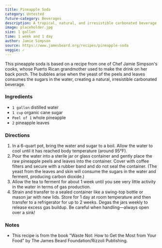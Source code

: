```yaml
---
title: Pineapple Soda
category: Untested
future-category: Beverages
description: A tropical, natural, and irresistible carbonated beverage made from pineapple peels and leaves. No tropical island required!
image: placeholder.jpg
size: 1 gallon
time: 1 week and 1 day
author: Jamie Simpson
source: https://www.jamesbeard.org/recipes/pineapple-soda
veggie: ✓
---
```


This pineapple soda is based on a recipe from one of Chef Jamie Simpson's cooks, whose Puerto Rican grandmother used to make the drink on her back porch. The bubbles arise when the yeast of the peels and leaves consumes the sugars in the water, creating a natural, irresistible carbonated beverage.

### Ingredients

* `1 gallon` distilled water
* `1 cup` organic cane sugar
* `Peel of 1` whole pineapple
* `2` pineapple leaves

### Directions

1. In a 6-quart pot, bring the water and sugar to a boil. Allow the water to cool until it has reached body temperature (around 95°F).
2. Pour the water into a sterile jar or glass container and gently place the raw pineapple peels and leaves into the container. Cover with coffee filters and secure with a rubber band and do not seal the container. (The yeast from the leaves and skin will consume the sugars in the water and ferment, producing carbon dioxide.)
3. Allow the tea to ferment for about 1 week until you see very little activity in the water in terms of gas production.
4. Strain and transfer to a sealed container like a swing-top bottle or mason jar with new lids. Store for 1 day at room temperature and then transfer to a refrigerator for up to 2 weeks. Degas the jars weekly to release excess gas buildup. Be careful when handling—always open over a sink!

### Notes

- This recipe is from the book "Waste Not: How to Get the Most from Your Food" by The James Beard Foundation/Rizzoli Publishing.